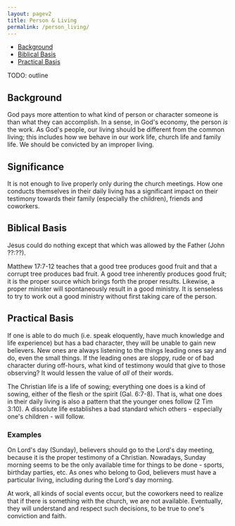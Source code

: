 ```yaml
---
layout: pagev2
title: Person & Living
permalink: /person_living/
---
```

- [Background](#background)
- [Biblical Basis](#biblical-basis)
- [Practical Basis](#practical-basis)

TODO: outline

## Background

God pays more attention to what kind of person or character someone is than what they can accomplish. In a sense, in God's economy, the person *is* the work. As God's people, our living should be different from the common living; this includes how we behave in our work life, church life and family life. We should be convicted by an improper living.

## Significance

It is not enough to live properly only during the church meetings. How one conducts themselves in their daily living has a significant impact on their testimony towards their family (especially the children), friends and coworkers.

## Biblical Basis

Jesus could do nothing except that which was allowed by the Father (John ??:??). 

Matthew 17:7-12 teaches that a good tree produces good fruit and that a corrupt tree produces bad fruit. A good tree inherently produces good fruit; it is the proper source which brings forth the proper results. Likewise, a proper minister will spontaneously result in a good ministry. It is senseless to try to work out a good ministry without first taking care of the person.

## Practical Basis

If one is able to do much (i.e. speak eloquently, have much knowledge and life experience) but has a bad character, they will be unable to gain new believers. New ones are always listening to the things leading ones say and do, even the small things. If the leading ones are sloppy, rude or of bad character during off-hours, what kind of testimony would that give to those observing? It would lessen the value of *all* of their words.

The Christian life is a life of sowing; everything one does is a kind of sowing, either of the flesh or the spirit (Gal. 6:7-8). That is, what one does in their daily living is also a pattern that the younger ones follow (2 Tim 3:10). A dissolute life establishes a bad standard which others - especially one's children - will follow.


### Examples

On Lord's day (Sunday), believers should go to the Lord's day meeting, because it is the proper testimony of a Christian. Nowadays, Sunday morning seems to be the only available time for things to be done - sports, birthday parties, etc. As ones who belong to God, believers must have a particular living, including during the Lord's day morning.

At work, all kinds of social events occur, but the coworkers need to realize that if there is something with the church, we are not available. Eventually, they will understand and respect such decisions, to be true to one's conviction and faith. 